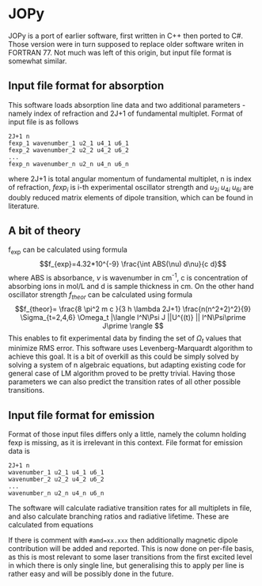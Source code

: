 # JOPy #


JOPy is a port of earlier software, first written in C++ then ported to C#. Those version were in turn supposed to replace older software writen in FORTRAN 77. Not much was left of this origin, but input file format is somewhat similar.
## Input file format for absorption ##
This software loads absorption line data and two additional parameters - namely index of refraction and 2J+1 of fundamental multiplet.
Format of input file is as follows

    2J+1 n
    fexp_1 wavenumber_1 u2_1 u4_1 u6_1 
    fexp_2 wavenumber_2 u2_2 u4_2 u6_2
    ...
    fexp_n wavenumber_n u2_n u4_n u6_n
where 2J+1 is total angular momentum of fundamental multiplet, n is index of refraction, $fexp_i$ is i-th experimental oscillator strength and $u_{2i}$ $u_{4i}$ $u_{6i}$ are doubly reduced matrix elements of dipole transition, which can be found in literature.
## A bit of theory ##
f<sub>exp</sub> can be calculated using formula $$f_{exp}=4.32*10^{-9} \frac{\int ABS(\nu) d\nu}{c d}$$ where ABS is absorbance, $\nu$ is wavenumber in cm<sup>-1</sup>, c is concentration of absorbing ions in mol/L and d is sample thickness in cm.
On the other hand oscillator strength $f_{theor}$ can be calculated using formula
$$f_{theor}= \frac{8 \pi^2 m c }{3 h  \lambda 2J+1} \frac{n(n^2+2)^2}{9} \Sigma_{t=2,4,6} \Omega_t |\langle l^N\Psi J ||U^{(t)} || l^N\Psi\prime J\prime \rangle $$
This enables to fit experimental data by finding the set of $\Omega_t$ values that minimize RMS error. This software uses Levenberg-Marquardt algorithm to achieve this goal. It is a bit of overkill as this could be simply solved by solving a system of n algebraic equations, but adapting existing code for general case of LM algorithm proved to be pretty trivial. Having those parameters we can also predict the transition rates of all other possible transitions.

## Input file format for emission ##
Format of those input files differs only a little, namely the column holding fexp is missing, as it is irrelevant in this context. 
File format for emission data is 

    2J+1 n
    wavenumber_1 u2_1 u4_1 u6_1 
    wavenumber_2 u2_2 u4_2 u6_2
    ...
    wavenumber_n u2_n u4_n u6_n

The software will calculate radiative transition rates for all multiplets in file, and also calculate branching ratios and radiative lifetime.
These are calculated from equations 



If there is comment with `#amd=xx.xxx` then additionally magnetic dipole contribution will be added and reported. This is now done on per-file basis, as this is most relevant to some laser transitions from the first excited level in which there is only single line, but generalising this to apply per line is rather easy and will be possibly done in the future.